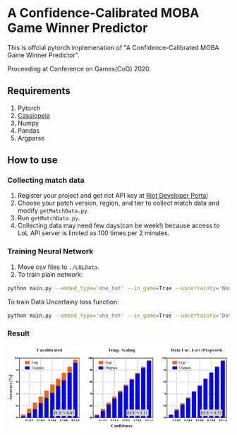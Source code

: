 # A Confidence-Calibrated MOBA Game Winner Predictor

This is offcial pytorch implemenation of "A Confidence-Calibrated MOBA Game Winner Predictor".

Proceeding at Conference on Games(CoG) 2020.

## Requirements

1. Pytorch
2. [Cassiopeia](https://github.com/meraki-analytics/cassiopeia)
3. Numpy
4. Pandas
5. Argparse

## How to use

### Collecting match data
1. Register your project and get riot API key at [Riot Developer Portal](https://developer.riotgames.com/docs/portal)
2. Choose your patch version, region, and tier to collect match data and modify `getMatchData.py`. 
3. Run `getMatchData.py`.
4. Collecting data may need few days(can be week!) because access to LoL API server is limited as 100 times per 2 minutes.

### Training Neural Network
1. Move csv files to `./LOLData`.
2. To train plain network:
```bash
python main.py --embed_type='one_hot' --in_game=True --uncertainty='None'
```
To train Data Uncertainy loss function:
```bash
python main.py --embed_type='one_hot' --in_game=True --uncertainty='Data'
```

### Result
![Experiment Result](./rel_diag.PNG)